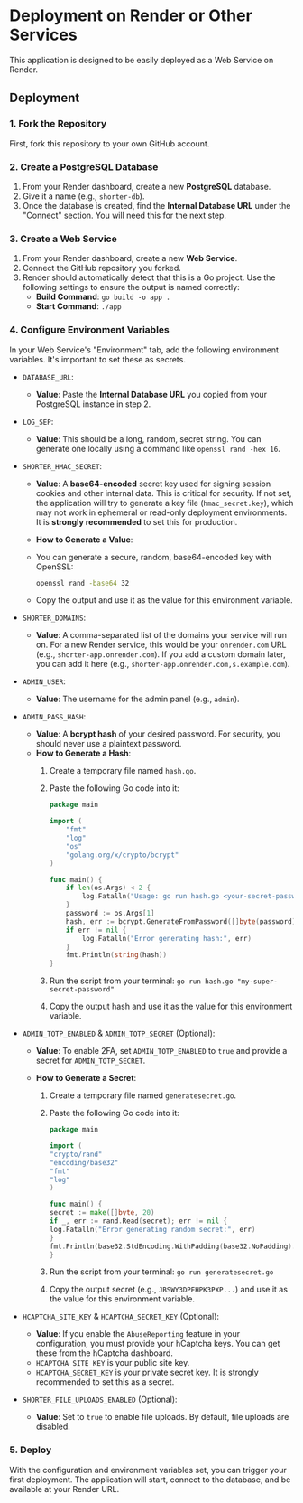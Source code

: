 # Deployment on Render or Other Services

This application is designed to be easily deployed as a Web Service on Render.

## Deployment

### 1. Fork the Repository

First, fork this repository to your own GitHub account.

### 2. Create a PostgreSQL Database

1. From your Render dashboard, create a new **PostgreSQL** database.
2. Give it a name (e.g., `shorter-db`).
3. Once the database is created, find the **Internal Database URL** under the "Connect" section. You will need this for the next step.

### 3. Create a Web Service

1. From your Render dashboard, create a new **Web Service**.
2. Connect the GitHub repository you forked.
3. Render should automatically detect that this is a Go project. Use the following settings to ensure the output is named correctly:
    * **Build Command**: `go build -o app .`
    * **Start Command**: `./app`

### 4. Configure Environment Variables

In your Web Service's "Environment" tab, add the following environment variables. It's important to set these as secrets.

* `DATABASE_URL`:
  * **Value**: Paste the **Internal Database URL** you copied from your PostgreSQL instance in step 2.
* `LOG_SEP`:
  * **Value**: This should be a long, random, secret string. You can generate one locally using a command like `openssl rand -hex 16`.

* `SHORTER_HMAC_SECRET`:
  * **Value**: A **base64-encoded** secret key used for signing session cookies and other internal data. This is critical for security. If not set, the application will try to generate a key file (`hmac_secret.key`), which may not work in ephemeral or read-only deployment environments. It is **strongly recommended** to set this for production.
  * **How to Generate a Value**:
  * You can generate a secure, random, base64-encoded key with OpenSSL:

      ```bash
      openssl rand -base64 32
      ```

  * Copy the output and use it as the value for this environment variable.

* `SHORTER_DOMAINS`:
  * **Value**: A comma-separated list of the domains your service will run on. For a new Render service, this would be your `onrender.com` URL (e.g., `shorter-app.onrender.com`). If you add a custom domain later, you can add it here (e.g., `shorter-app.onrender.com,s.example.com`).

* `ADMIN_USER`:
  * **Value**: The username for the admin panel (e.g., `admin`).
* `ADMIN_PASS_HASH`:
  * **Value**: A **bcrypt hash** of your desired password. For security, you should never use a plaintext password.
  * **How to Generate a Hash**:
      1. Create a temporary file named `hash.go`.
      2. Paste the following Go code into it:

          ```go
          package main

          import (
              "fmt"
              "log"
              "os"
              "golang.org/x/crypto/bcrypt"
          )

          func main() {
              if len(os.Args) < 2 {
                  log.Fatalln("Usage: go run hash.go <your-secret-password>")
              }
              password := os.Args[1]
              hash, err := bcrypt.GenerateFromPassword([]byte(password), bcrypt.DefaultCost)
              if err != nil {
                  log.Fatalln("Error generating hash:", err)
              }
              fmt.Println(string(hash))
          }

          ```

      3. Run the script from your terminal: `go run hash.go "my-super-secret-password"`
      4. Copy the output hash and use it as the value for this environment variable.

* `ADMIN_TOTP_ENABLED` & `ADMIN_TOTP_SECRET` (Optional):
  * **Value**: To enable 2FA, set `ADMIN_TOTP_ENABLED` to `true` and provide a secret for `ADMIN_TOTP_SECRET`.
  * **How to Generate a Secret**:

      1. Create a temporary file named `generatesecret.go`.
      2. Paste the following Go code into it:

          ```go
          package main

          import (
          "crypto/rand"
          "encoding/base32"
          "fmt"
          "log"
          )

          func main() {
          secret := make([]byte, 20)
          if _, err := rand.Read(secret); err != nil {
          log.Fatalln("Error generating random secret:", err)
          }
          fmt.Println(base32.StdEncoding.WithPadding(base32.NoPadding).EncodeToString(secret))
          }
          ```

      3. Run the script from your terminal: `go run generatesecret.go`
      4. Copy the output secret (e.g., `JBSWY3DPEHPK3PXP...`) and use it as the value for this environment variable.

* `HCAPTCHA_SITE_KEY` & `HCAPTCHA_SECRET_KEY` (Optional):
  * **Value**: If you enable the `AbuseReporting` feature in your configuration, you must provide your hCaptcha keys. You can get these from the hCaptcha dashboard.
  * `HCAPTCHA_SITE_KEY` is your public site key.
  * `HCAPTCHA_SECRET_KEY` is your private secret key. It is strongly recommended to set this as a secret.

* `SHORTER_FILE_UPLOADS_ENABLED` (Optional):
  * **Value**: Set to `true` to enable file uploads. By default, file uploads are disabled.

### 5. Deploy

With the configuration and environment variables set, you can trigger your first deployment. The application will start, connect to the database, and be available at your Render URL.
